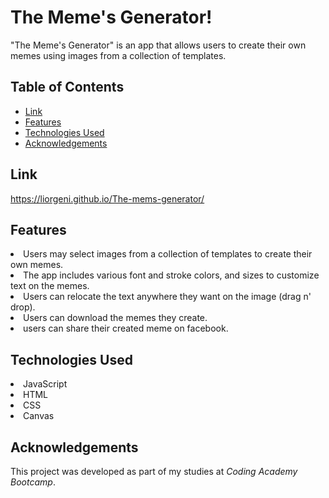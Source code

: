 <h1>The Meme's Generator!</h1> 
"The Meme's Generator" is an app that allows users to create their own memes using images from a collection of templates.

<h2>Table of Contents</h2>

- [Link](#link)
- [Features](#features)
- [Technologies Used](#technologies-used)
- [Acknowledgements](#acknowledgements)

## Link

https://liorgeni.github.io/The-mems-generator/

## Features

<li>Users may select images from a collection of templates to create their own memes.</li>
<li>The app includes various font and stroke colors, and sizes to customize text on the memes.</li>
<li>Users can relocate the text anywhere they want on the image (drag n' drop).</li>
<li>Users can download the memes they create.</li>
<li>users can share their created meme on facebook.</li>

## Technologies Used

<li> JavaScript</li>
<li>HTML</li>
<li>CSS</li>
<li>Canvas</li>

## Acknowledgements

This project was developed as part of my studies at <i>Coding Academy Bootcamp</i>.
